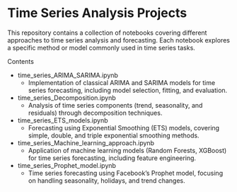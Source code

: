 # Time Series Analysis Projects

This repository contains a collection of notebooks covering different approaches to time series analysis and forecasting. Each notebook explores a specific method or model commonly used in time series tasks.

Contents
- time_series_ARIMA_SARIMA.ipynb
  - Implementation of classical ARIMA and SARIMA models for time series forecasting, including model selection, fitting, and evaluation.
- time_series_Decomposition.ipynb
  - Analysis of time series components (trend, seasonality, and residuals) through decomposition techniques.
- time_series_ETS_models.ipynb
  - Forecasting using Exponential Smoothing (ETS) models, covering simple, double, and triple exponential smoothing methods. 
- time_series_Machine_learning_approach.ipynb
  - Application of machine learning models (Random Forests, XGBoost) for time series forecasting, including feature engineering.
- time_series_Prophet_model.ipynb
  - Time series forecasting using Facebook’s Prophet model, focusing on handling seasonality, holidays, and trend changes.
